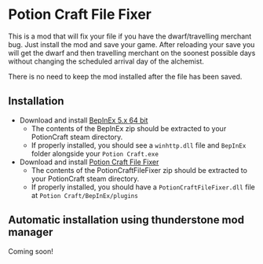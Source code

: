 # Potion Craft File Fixer
This is a mod that will fix your file if you have the dwarf/travelling merchant bug. Just install the mod and save your game. After reloading your save you will get the dwarf and then travelling merchant on the soonest possible days without changing the scheduled arrival day of the alchemist.

There is no need to keep the mod installed after the file has been saved.

## Installation

- Download and install [BepInEx 5.x 64 bit](https://github.com/BepInEx/BepInEx/releases/latest)
  - The contents of the BepInEx zip should be extracted to your PotionCraft steam directory.
  - If properly installed, you should see a `winhttp.dll` file and `BepInEx` folder alongside your `Potion Craft.exe`
- Download and install [Potion Craft File Fixer](https://github.com/AndrewFahlgren/PotionCraftFileFixer/releases/)
  - The contents of the PotionCraftFileFixer zip should be extracted to your PotionCraft steam directory.
  - If properly installed, you should have a `PotionCraftFileFixer.dll` file at `Potion Craft/BepInEx/plugins`

## Automatic installation using thunderstone mod manager
Coming soon!
